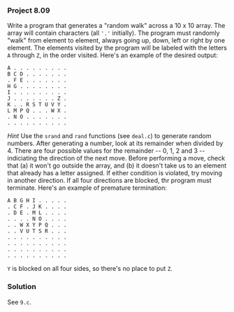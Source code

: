 ### Project 8.09
Write a program that generates a "random walk" across a 10 x 10 array. The array
will contain characters (all `'.'` initially). The program must randomly "walk"
from element to element, always going up, down, left or right by one element.
The elements visited by the program will be labeled with the letters `A` through
`Z`, in the order visited. Here's an example of the desired output:

```
A . . . . . . . . .
B C D . . . . . . .
. F E . . . . . . .
H G . . . . . . . .
I . . . . . . . . .
J . . . . . . . Z .
K . . R S T U V Y .
L M P Q . . . W X .
. N O . . . . . . .
. . . . . . . . . .
```

*Hint* Use the `srand` and `rand` functions (see `deal.c`) to generate random
numbers. After generating a number, look at its remainder when divided by 4.
There are four possible values for the remainder -- 0, 1, 2 and 3 -- indiciating
the direction of the next move. Before performing a move, check that (a) it
won't go outside the array, and (b) it doesn't take us to an element that
already has a letter assigned. If either condition is violated, try moving in
another direction. If all four directions are blocked, thr program must
terminate. Here's an example of premature termination:

```
A B G H I . . . . .
. C F . J K . . . .
. D E . M L . . . .
. . . . N O . . . .
. . W X Y P Q . . .
. . V U T S R . . .
. . . . . . . . . .
. . . . . . . . . .
. . . . . . . . . .
. . . . . . . . . .
```

`Y` is blocked on all four sides, so there's no place to put `Z`.

### Solution
See `9.c`.

